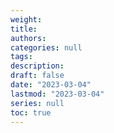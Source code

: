 ```yaml
---
weight: 
title: 
authors:
categories: null
tags:
description: 
draft: false
date: "2023-03-04"
lastmod: "2023-03-04"
series: null
toc: true
---
```


<!--more-->


